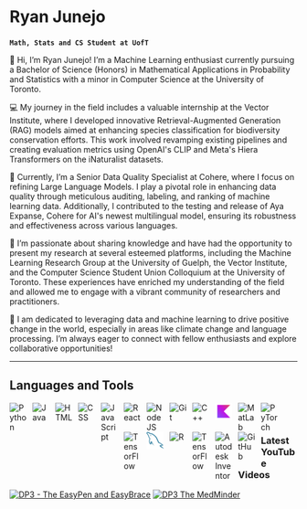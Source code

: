 # <h1> Ryan Junejo </h1>

**`Math, Stats and CS Student at UofT`** 

👋 Hi, I’m Ryan Junejo! I’m a Machine Learning enthusiast currently pursuing a Bachelor of Science (Honors) in Mathematical Applications in Probability and Statistics with a minor in Computer Science at the University of Toronto.

💻 My journey in the field includes a valuable internship at the Vector Institute, where I developed innovative Retrieval-Augmented Generation (RAG) models aimed at enhancing species classification for biodiversity conservation efforts. This work involved revamping existing pipelines and creating evaluation metrics using OpenAI's CLIP and Meta's Hiera Transformers on the iNaturalist datasets.

🌟 Currently, I’m a Senior Data Quality Specialist at Cohere, where I focus on refining Large Language Models. I play a pivotal role in enhancing data quality through meticulous auditing, labeling, and ranking of machine learning data. Additionally, I contributed to the testing and release of Aya Expanse, Cohere for AI's newest multilingual model, ensuring its robustness and effectiveness across various languages.

🎤 I’m passionate about sharing knowledge and have had the opportunity to present my research at several esteemed platforms, including the Machine Learning Research Group at the University of Guelph, the Vector Institute, and the Computer Science Student Union Colloquium at the University of Toronto. These experiences have enriched my understanding of the field and allowed me to engage with a vibrant community of researchers and practitioners.

🌱 I am dedicated to leveraging data and machine learning to drive positive change in the world, especially in areas like climate change and language processing. I’m always eager to connect with fellow enthusiasts and explore collaborative opportunities!

---

## Languages and Tools
<img align="left" alt="Python" width="30px" style="padding-right:10px;" src="https://cdn.jsdelivr.net/gh/devicons/devicon/icons/python/python-plain.svg" />
<img align="left" alt="Java" width="30px" style="padding-right:10px;" src="https://cdn.jsdelivr.net/gh/devicons/devicon/icons/java/java-original.svg"/>
<img align="left" alt="HTML" width="30px" style="padding-right:10px;" src="https://cdn.jsdelivr.net/gh/devicons/devicon/icons/html5/html5-plain.svg" />
<img align="left" alt="CSS" width="30px" style="padding-right:10px;" src="https://cdn.jsdelivr.net/gh/devicons/devicon/icons/css3/css3-plain.svg" />
<img align="left" alt="JavaScript" width="30px" style="padding-right:10px;" src="https://cdn.jsdelivr.net/gh/devicons/devicon/icons/javascript/javascript-plain.svg" />
<img align="left" alt="React" width="30px" style="padding-right:10px;" src="https://cdn.jsdelivr.net/gh/devicons/devicon/icons/react/react-original.svg" />
<img align="left" alt="NodeJS" width="30px" style="padding-right:10px;" src="https://cdn.jsdelivr.net/gh/devicons/devicon/icons/nodejs/nodejs-original.svg" />
<img align="left" alt="Git" width="30px" style="padding-right:10px;" src="https://cdn.jsdelivr.net/gh/devicons/devicon/icons/git/git-original.svg" />
<img align="left" alt="C++" width="30px" style="padding-right:10px;" src="https://cdn.jsdelivr.net/gh/devicons/devicon/icons/cplusplus/cplusplus-line.svg" />
<img align="left" alt="Kotlin" width="30px" style="padding-right:10px;" src="https://github.com/devicons/devicon/blob/v2.15.1/icons/kotlin/kotlin-original.svg" />
<img align="left" alt="MatLab" width="30px" style="padding-right:10px;" src="https://cdn.jsdelivr.net/gh/devicons/devicon/icons/matlab/matlab-original.svg" />
<img align="left" alt="PyTorch" width="30px" style="padding-right:10px;" src="https://cdn.jsdelivr.net/gh/devicons/devicon/icons/pytorch/pytorch-original.svg" />
<img align="left" alt="TensorFlow" width="30px" style="padding-right:10px;" src="https://cdn.jsdelivr.net/gh/devicons/devicon/icons/tensorflow/tensorflow-original.svg" />
<img align="left" alt="MySQL" width="30px" style="padding-right:10px;" src="https://github.com/devicons/devicon/blob/v2.15.1/icons/mysql/mysql-original.svg" />
<img align="left" alt="R" width="30px" style="padding-right:10px;" src="https://cdn.jsdelivr.net/gh/devicons/devicon/icons/r/r-original.svg" />
<img align="left" alt="TensorFlow" width="30px" style="padding-right:10px;" src="https://cdn.jsdelivr.net/gh/devicons/devicon/icons/tensorflow/tensorflow-original.svg" />
<img align="left" alt="Autodesk Inventor" width="30px" style="padding-right:10px;" src=https://icons.iconarchive.com/icons/dakirby309/simply-styled/256/Autodesk-Inventor-icon.png />
<img align="left" alt="GitHub" width="30px" style="padding-right:10px;" src="https://cdn.jsdelivr.net/gh/devicons/devicon/icons/github/github-original.svg" />
<br />

#

### Latest YouTube Videos
<!-- BEGIN YOUTUBE-CARDS -->
[![DP3 - The EasyPen and EasyBrace](https://ytcards.demolab.com/?id=zu8SgUgfRCw&title=DP3+-+The+EasyPen+and+EasyBrace&lang=en&timestamp=1696735307&background_color=%230d1117&title_color=%23ffffff&stats_color=%23dedede&max_title_lines=1&width=250&border_radius=5 "DP3 - The EasyPen and EasyBrace")](https://www.youtube.com/watch?v=zu8SgUgfRCw)
[![DP3 The MedMinder](https://ytcards.demolab.com/?id=GfVP3wkr3ig&title=DP3+The+MedMinder&lang=en&timestamp=1696735224&background_color=%230d1117&title_color=%23ffffff&stats_color=%23dedede&max_title_lines=1&width=250&border_radius=5 "DP3 The MedMinder")](https://www.youtube.com/watch?v=GfVP3wkr3ig)
<!-- END YOUTUBE-CARDS -->

<!--
**RyanJunejo/RyanJunejo** is a ✨ _special_ ✨ repository because its `README.md` (this file) appears on your GitHub profile.

Here are some ideas to get you started:

- 🔭 I’m currently working on ...
- 🌱 I’m currently learning ...
- 👯 I’m looking to collaborate on ...
- 🤔 I’m looking for help with ...
- 💬 Ask me about ...
- 📫 How to reach me: ...
- 😄 Pronouns: ...
- ⚡ Fun fact: ...
-->
